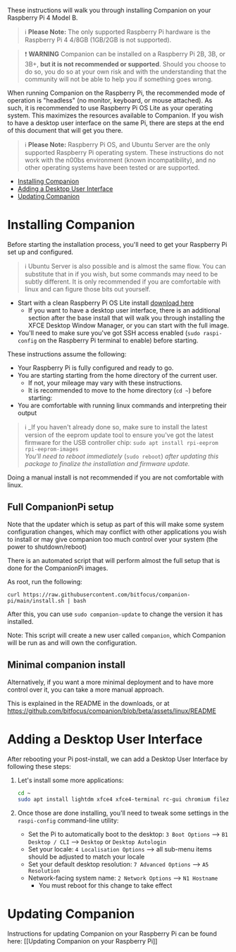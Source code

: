 These instructions will walk you through installing Companion on your Raspberry Pi 4 Model B.

> :information_source: **Please Note:** The only supported Raspberry Pi hardware is the Raspberry Pi 4 4/8GB (1GB/2GB is not supported).

> :exclamation: **WARNING** Companion can be installed on a Raspberry Pi 2B, 3B, or 3B+, **but it is not recommended or supported**. Should you choose to do so, you do so at your own risk and with the understanding that the community will not be able to help you if something goes wrong.

When running Companion on the Raspberry Pi, the recommended mode of operation is "headless" (no monitor, keyboard, or mouse attached). As such, it is recommended to use Raspberry Pi OS Lite as your operating system. This maximizes the resources available to Companion. If you wish to have a desktop user interface on the same Pi, there are steps at the end of this document that will get you there.

> :information_source: **Please Note:** Raspberry Pi OS, and Ubuntu Server are the only supported Raspberry Pi operating system. These instructions do not work with the n00bs environment (known incompatibility), and no other operating systems have been tested or are supported.

- [Installing Companion](#installing-companion)
- [Adding a Desktop User Interface](#adding-a-desktop-user-interface)
- [Updating Companion](https://github.com/bitfocus/companion/wiki/Manual-Install-on-Raspberry-Pi#updating-companion)

# Installing Companion

Before starting the installation process, you'll need to get your Raspberry Pi set up and configured.

> :information_source: Ubuntu Server is also possible and is almost the same flow. You can substitute that in if you wish, but some commands may need to be subtly different. It is only recommended if you are comfortable with linux and can figure those bits out yourself.

- Start with a clean Raspberry Pi OS Lite install [download here](https://downloads.raspberrypi.org/raspios_lite_arm64_latest)
  - If you want to have a desktop user interface, there is an additional section after the base install that will walk you through installing the XFCE Desktop Window Manager, or you can start with the full image.
- You'll need to make sure you've got SSH access enabled (`sudo raspi-config` on the Raspberry Pi terminal to enable) before starting.

These instructions assume the following:

- Your Raspberry Pi is fully configured and ready to go.
- You are starting starting from the home directory of the current user.
  - If not, your mileage may vary with these instructions.
  - It is recommended to move to the home directory (`cd ~`) before starting:
- You are comfortable with running linux commands and interpreting their output

> :information_source: \_If you haven't already done so, make sure to install the latest version of the eeprom update tool to ensure you've got the latest firmware for the USB controller chip: `sudo apt install rpi-eeprom rpi-eeprom-images`  
> _You'll need to reboot immediately_ (`sudo reboot`) _after updating this package to finalize the installation and firmware update._

Doing a manual install is not recommended if you are not comfortable with linux.

## Full CompanionPi setup

Note that the updater which is setup as part of this will make some system configuration changes, which may conflict with other applications you wish to install or may give companion too much control over your system (the power to shutdown/reboot)

There is an automated script that will perform almost the full setup that is done for the CompanionPi images.

As root, run the following:
```
curl https://raw.githubusercontent.com/bitfocus/companion-pi/main/install.sh | bash
```

After this, you can use `sudo companion-update` to change the version it has installed.

Note: This script will create a new user called `companion`, which Companion will be run as and will own the configuration.

## Minimal companion install

Alternatively, if you want a more minimal deployment and to have more control over it, you can take a more manual approach.  

This is explained in the README in the downloads, or at https://github.com/bitfocus/companion/blob/beta/assets/linux/README

# Adding a Desktop User Interface

After rebooting your Pi post-install, we can add a Desktop User Interface by following these steps:

1. Let's install some more applications:

   ```bash
   cd ~
   sudo apt install lightdm xfce4 xfce4-terminal rc-gui chromium filezilla
   ```

2. Once those are done installing, you'll need to tweak some settings in the `raspi-config` command-line utility:
   - Set the Pi to automatically boot to the desktop: `3 Boot Options` --> `B1 Desktop / CLI` --> `Desktop` or `Desktop Autologin`
   - Set your locale: `4 Localisation Options` --> all sub-menu items should be adjusted to match your locale
   - Set your default desktop resolution: `7 Advanced Options` --> `A5 Resolution`
   - Network-facing system name: `2 Network Options` --> `N1 Hostname`
     - You must reboot for this change to take effect

# Updating Companion

Instructions for updating Companion on your Raspberry Pi can be found here: [[Updating Companion on your Raspberry Pi]]
